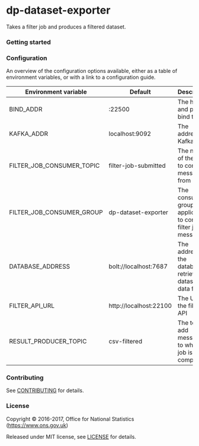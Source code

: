 dp-dataset-exporter
================

Takes a filter job and produces a filtered dataset.

### Getting started

### Configuration

An overview of the configuration options available, either as a table of
environment variables, or with a link to a configuration guide.

| Environment variable       | Default                | Description
| -------------------------- | ---------------------- | -----------
| BIND_ADDR                  | :22500                 | The host and port to bind to
| KAFKA_ADDR                 | localhost:9092         | The address of Kafka
| FILTER_JOB_CONSUMER_TOPIC  | filter-job-submitted   | The name of the topic to consume messages from
| FILTER_JOB_CONSUMER_GROUP  | dp-dataset-exporter    | The consumer group this application to consume filter job messages
| DATABASE_ADDRESS           | bolt://localhost:7687  | The address of the database to retrieve dataset data from
| FILTER_API_URL             | http://localhost:22100 | The URL of the filter API
| RESULT_PRODUCER_TOPIC      | csv-filtered           | The topic to add messages to when a job is complete

### Contributing

See [CONTRIBUTING](CONTRIBUTING.md) for details.

### License

Copyright © 2016-2017, Office for National Statistics (https://www.ons.gov.uk)

Released under MIT license, see [LICENSE](LICENSE.md) for details.
